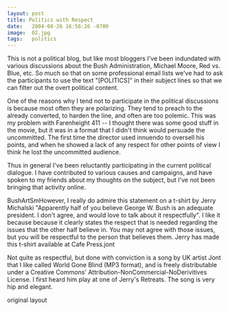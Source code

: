 ```yaml
---
layout: post
title: Politics with Respect
date:   2004-08-26 16:56:26 -0700
image:  02.jpg
tags:   politics
---
```


This is not a political blog, but like most bloggers I've been indundated with various discussions about the Bush Administration, Michael Moore, Red vs. Blue, etc. So much so that on some professional email lists we've had to ask the participants to use the text "[POLITICS]" in their subject lines so that we can filter out the overt political content.

One of the reasons why I tend not to participate in the political discussions is because most often they are polarizing. They tend to preach to the already converted, to harden the line, and often are too polemic. This was my problem with Farenheight 411 -- I thought there was some good stuff in the movie, but it was in a format that I didn't think would persuade the uncommitted. The first time the director used innuendo to oversell his points, and when he showed a lack of any respect for other points of view I think he lost the uncommitted audience.

Thus in general I've been reluctantly participating in the current political dialogue. I have contributed to various causes and campaigns, and have spoken to my friends about my thoughts on the subject, but I've not been bringing that activity online.

BushArtSmHowever, I really do admire this statement on a t-shirt by Jerry Michalski "Apparently half of you believe George W. Bush is an adequate president. I don't agree, and would love to talk about it respectfully". I like it because because it clearly states the respect that is needed regarding the issues that the other half believe in. You may not agree with those issues, but you will be respectful to the person that believes them. Jerry has made this t-shirt available at Cafe Press.jont

Not quite as respectful, but done with conviction is a song by UK artist Jont that I like called World Gone Blind (MP3 format), and is freely distributable under a Creative Commons' Attribution-NonCommercial-NoDerivitives License. I first heard him play at one of Jerry's Retreats. The song is very hip and elegant.

original layout